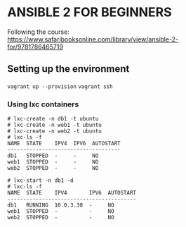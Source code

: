 # ANSIBLE 2 FOR BEGINNERS

Following the course: https://www.safaribooksonline.com/library/view/ansible-2-for/9781786465719

## Setting up the environment

`vagrant up --provision`
`vagrant ssh`

### Using lxc containers

```shell
# lxc-create -n db1 -t ubuntu
# lxc-create -n web1 -t ubuntu
# lxc-create -n web2 -t ubuntu
# lxc-ls -f
NAME  STATE    IPV4  IPV6  AUTOSTART
------------------------------------
db1   STOPPED  -     -     NO
web1  STOPPED  -     -     NO
web2  STOPPED  -     -     NO

# lxc-start -n db1 -d
# lxc-ls -f
NAME  STATE    IPV4       IPV6  AUTOSTART
-----------------------------------------
db1   RUNNING  10.0.3.30  -     NO
web1  STOPPED  -          -     NO
web2  STOPPED  -          -     NO
```
